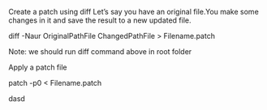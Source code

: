 Create a patch using diff
Let’s say you have an original file.You make some changes in it and save the result to a new updated file.


diff -Naur OriginalPathFile ChangedPathFile > Filename.patch


Note: we should run diff command above in root folder

Apply a patch file

patch -p0 < Filename.patch


dasd
